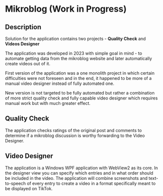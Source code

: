 # Mikroblog (Work in Progress)

## Description

Solution for the application contains two projects - **Quality Check** and **Videos Designer**

The application was developed in 2023 with simple goal in mind - to automate getting data from
the mikroblog website and later automatically create videos out of it.

First version of the application was a one monolith project in which certain difficulties were
not foreseen and in the end, it happened to be more of a manual video designer instead of fully
automated one.

New version is not targeted to be fully automated but rather a combination of more strict
quality check and fully capable video designer which requires manual work but with much greater
effect.

## Quality Check

The application checks ratings of the original post and comments to determine if a mikroblog 
discussion is worthy forwarding to the Video Designer.

## Video Designer

The application is a Windows WPF application with WebView2 as its core. In the designer view
you can specify which entries and in what order should be included in the video. 
The application will combine screenshots and text-to-speech of every entry to create a video
in a format specifically meant to be displayed on TikTok.

